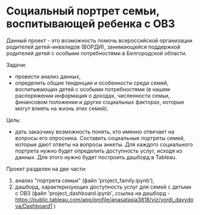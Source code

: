 # Социальный портрет семьи, воспитывающей ребенка с ОВЗ

Данный проект - это возможность помочь всероссийской организации родителей детей-инвалидов (ВОРДИ), занимающейся поддержкой родителей детей с особыми потребностями в Белгородской области.

Задачи:
- провести анализ данных,
- определить общие тенденции и особенности среди семей, воспитывающих детей с особыми потребностями (в нашем распоряжении информация о доходах, численности семьи, финансовом положении и 
других социальных факторах, которые могут влиять на жизнь этих семей).

Цель:
- дать заказчику возможность понять, кто именно отвечает на вопросы его опросника. Составить социальные портреты семей, которые дают ответы на вопросы анкеты. Для каждого социального портрета нужно будет определить доступность услуг, исходя из данных. Для этого нужно будет построить дашборд в Tableau.

Проект разделен на две части:
1. анализ "портрета семьи" (файл 'project_family.ipynb'),
2. дашборд, характеризующих доступность услуг для семей с детьми с ОВЗ (файл 'project_dashboard.ipynb', ссылка на дашборд - https://public.tableau.com/app/profile/anasatasia3818/viz/vordi_davydova/Dashboard1 )
